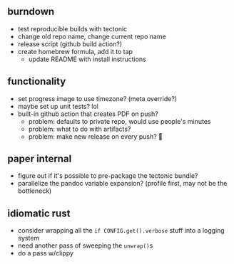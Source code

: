 ## burndown
* test reproducible builds with tectonic
* change old repo name, change current repo name
* release script (github build action?)
* create homebrew formula, add it to tap
  * update README with install instructions

## functionality
* set progress image to use timezone? (meta override?)
* maybe set up unit tests? lol
* built-in github action that creates PDF on push?
  - problem: defaults to private repo, would use people's minutes
  - problem: what to do with artifacts? 
  - problem: make new release on every push? 😬

## paper internal
* figure out if it's possible to pre-package the tectonic bundle?
* parallelize the pandoc variable expansion? (profile first, may not be the bottleneck)

## idiomatic rust
- consider wrapping all the `if CONFIG.get().verbose` stuff into a logging system
- need another pass of sweeping the `unwrap()`s
- do a pass w/clippy
